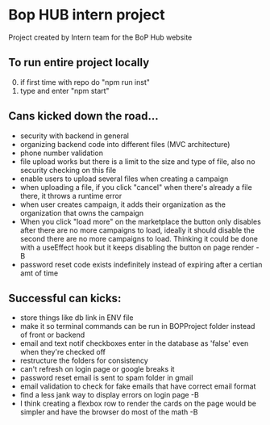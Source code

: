 # Bop HUB intern project

Project created by Intern team for the BoP Hub website

## To run entire project locally

0. if first time with repo do "npm run inst"
1. type and enter "npm start"

## Cans kicked down the road...

- security with backend in general
- organizing backend code into different files (MVC architecture)
- phone number validation
- file upload works but there is a limit to the size and type of file, also no security checking on this file
- enable users to upload several files when creating a campaign
- when uploading a file, if you click "cancel" when there's already a file there, it throws a runtime error
- when user creates campaign, it adds their organization as the organization that owns the campaign
- When you click "load more" on the marketplace the button only disables after there are no more campaigns to load, ideally it should disable the second there are no more campaigns to load. Thinking it could be done with a useEffect hook but it keeps disabling the button on page render -B
- password reset code exists indefinitely instead of expiring after a certian amt of time

## Successful can kicks:

- store things like db link in ENV file
- make it so terminal commands can be run in BOPProject folder instead of front or backend
- email and text notif checkboxes enter in the database as 'false' even when they're checked off
- restructure the folders for consistency
- can't refresh on login page or google breaks it
- password reset email is sent to spam folder in gmail
- email validation to check for fake emails that have correct email format
- find a less jank way to display errors on login page -B
- I think creating a flexbox row to render the cards on the page would be simpler and have the browser do most of the math -B
